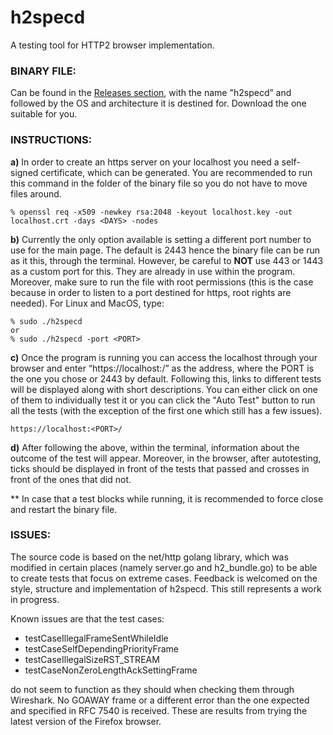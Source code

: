 # h2specd
A testing tool for HTTP2 browser implementation.

### BINARY FILE:

Can be found in the [Releases section](https://github.com/Certerazvi/h2specd/releases), with the name "h2specd” and followed by the OS and architecture it is destined for. Download the one suitable for you.

### INSTRUCTIONS:

**a)** In order to create an https server on your localhost you need a self-signed certificate, which can be generated. You are recommended to run this command in the folder of the binary file so you do not have to move files around.

    % openssl req -x509 -newkey rsa:2048 -keyout localhost.key -out localhost.crt -days <DAYS> -nodes

**b)** Currently the only option available is setting a different port number to use for the main page. The default is 2443 hence the binary file can be run as it this, through the terminal. However, be careful to **NOT** use 443 or 1443 as a custom port for this. They are already in use within the program. Moreover, make sure to run the file with root permissions (this is the case because in order to listen to a port destined for https, root rights are needed). For Linux and MacOS, type:

    % sudo ./h2specd
    or
    % sudo ./h2specd -port <PORT>

**c)** Once the program is running you can access the localhost through your browser and enter “https://localhost:<PORT>/” as the address, where the PORT is the one you chose or 2443 by default. Following this, links to different tests will be displayed along with short descriptions. You can either click on one of them to individually test it or you can click the "Auto Test" button to run all the tests (with the exception of the first one which still has a few issues).

    https://localhost:<PORT>/

**d)** After following the above, within the terminal, information about the outcome of the test will appear. Moreover, in the browser, after autotesting, ticks should be displayed in front of the tests that passed and crosses in front of the ones that did not.

\*\* In case that a test blocks while running, it is recommended to force close and restart the binary file.

### ISSUES:

The source code is based on the net/http golang library, which was modified in certain places (namely server.go and h2_bundle.go) to be able to create tests that focus on extreme cases. Feedback is welcomed on the style, structure and implementation of h2specd. This still represents a work in progress.

Known issues are that the test cases:

* testCaseIllegalFrameSentWhileIdle
* testCaseSelfDependingPriorityFrame
* testCaseIllegalSizeRST_STREAM
* testCaseNonZeroLengthAckSettingFrame

do not seem to function as they should when checking them through Wireshark. No GOAWAY frame or a different error than the one expected and specified in RFC 7540 is received. These are results from trying the latest version of the Firefox browser.
